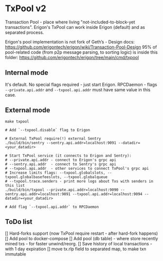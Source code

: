 # TxPool v2

Transaction Pool - place where living "not-included-to-block-yet transactions".
Erigon's TxPool can work inside Erigon (default) and as separated process.

Erigon's pool implementation is not fork of Geth’s - Design
docs: https://github.com/erigontech/erigon/wiki/Transaction-Pool-Design
95% of pool-related code (from p2p message parsing, to sorting logic) is inside this
folder: https://github.com/erigontech/erigon/tree/main/cmd/txpool

## Internal mode

It's default. No special flags required - just start Erigon.
RPCDaemon - flags `--private.api.addr` and `--txpool.api.addr` must have same value in this case.

## External mode

```
make txpool

# Add `--txpool.disable` flag to Erigon

# External TxPool require(!) external Sentry
./build/bin/sentry --sentry.api.addr=localhost:9091 --datadir=<your_datadir>

# Start TxPool service (it connects to Erigon and Sentry):
# --private.api.addr - connect to Erigon's grpc api
# --sentry.api.addr  - connect to Sentry's grpc api
# --txpool.api.addr  - other services to connect TxPool's grpc api
# Increase limits flags: --txpool.globalslots, --txpool.globalbasefeeslots, --txpool.globalqueue
# --txpool.trace.senders - print more logs about Txs with senders in this list
./build/bin/txpool --private.api.addr=localhost:9090 --sentry.api.addr=localhost:9091 --txpool.api.addr=localhost:9094 --datadir=<your_datadir>

# Add flag `--txpool.api.addr` to RPCDaemon
```

## ToDo list

[] Hard-forks support (now TxPool require restart - after hard-fork happens)
[] Add pool to docker-compose
[] Add pool (db table) - where store recently mined txs - for faster unwind/reorg.
[] Save history of local transactions - with 1 day expiration
[] move tx.rlp field to separated map, to make txn immutable
